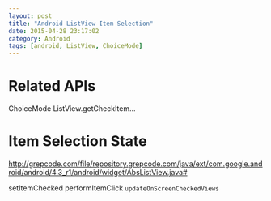 ```yaml
---
layout: post
title: "Android ListView Item Selection"
date: 2015-04-28 23:17:02
category: Android
tags: [android, ListView, ChoiceMode]
---
```




# Related APIs

ChoiceMode
ListView.getCheckItem...


# Item Selection State

http://grepcode.com/file/repository.grepcode.com/java/ext/com.google.android/android/4.3_r1/android/widget/AbsListView.java# 

setItemChecked
performItemClick
```updateOnScreenCheckedViews```



